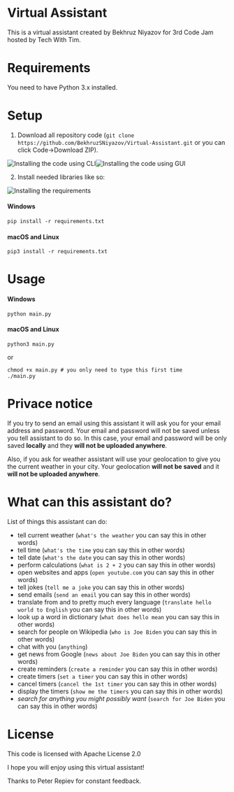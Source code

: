 # Virtual Assistant
This is a virtual assistant created by Bekhruz Niyazov for 3rd Code Jam hosted by Tech With Tim.
# Requirements
You need to have Python 3.x installed.
# Setup
1. Download all repository code (`git clone https://github.com/BekhruzSNiyazov/Virtual-Assistant.git` or you can click Code->Download ZIP).

![Installing the code using CLI](https://firebasestorage.googleapis.com/v0/b/file-sharing-7dcf2.appspot.com/o/Peek%202021-01-21%2012-49.gif?alt=media&token=ffa982ea-5df0-4191-b1a1-36ac0b126f85)![Installing the code using GUI](https://firebasestorage.googleapis.com/v0/b/file-sharing-7dcf2.appspot.com/o/Peek%202021-01-21%2013-21.gif?alt=media&token=c56c8dae-e331-4676-ac77-00394a639f75)

2. Install needed libraries like so:

![Installing the requirements](https://firebasestorage.googleapis.com/v0/b/file-sharing-7dcf2.appspot.com/o/Peek%202021-01-21%2012-53.gif?alt=media&token=e2d81a83-0d3b-433d-93c3-1ca44dd6e089)
#### Windows
```
pip install -r requirements.txt
```
#### macOS and Linux
```
pip3 install -r requirements.txt
```
# Usage
#### Windows
```
python main.py
```
#### macOS and Linux
```
python3 main.py
```
or
```
chmod +x main.py # you only need to type this first time
./main.py
```
# Privace notice
If you try to send an email using this assistant it will ask you for your email address and password.
Your email and password will not be saved unless you tell assistant to do so.
In this case, your email and password will be only saved **locally** and they **will not be uploaded anywhere**.

Also, if you ask for weather assistant will use your geolocation to give you the current weather in your city. Your geolocation **will not be saved** and it **will not be uploaded anywhere**.

# What can this assistant do?
List of things this assistant can do:
- tell current weather (`what's the weather` you can say this in other words)
- tell time (`what's the time` you can say this in other words)
- tell date (`what's the date` you can say this in other words)
- perform calculations (`what is 2 + 2` you can say this in other words)
- open websites and apps (`open youtube.com` you can say this in other words)
- tell jokes (`tell me a joke` you can say this in other words)
- send emails (`send an email` you can say this in other words)
- translate from and to pretty much every language (`translate hello world to English` you can say this in other words)
- look up a word in dictionary (`what does hello mean` you can say this in other words)
- search for people on Wikipedia (`who is Joe Biden` you can say this in other words)
- chat with you (`anything`)
- get news from Google (`news about Joe Biden` you can say this in other words)
- create reminders (`create a reminder` you can say this in other words)
- create timers (`set a timer` you can say this in other words)
- cancel timers (`cancel the 1st timer` you can say this in other words)
- display the timers (`show me the timers` you can say this in other words)
- *search for anything you might possibly want* (`search for Joe Biden` you can say this in other words)

# License
This code is licensed with Apache License 2.0


I hope you will enjoy using this virtual assistant!


Thanks to Peter Repiev for constant feedback.
